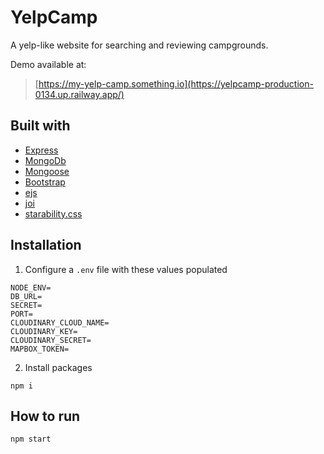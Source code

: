 # YelpCamp

A yelp-like website for searching and reviewing campgrounds.

Demo available at:

> [https://my-yelp-camp.something.io](https://yelpcamp-production-0134.up.railway.app/)

## Built with

- [Express](https://expressjs.com/)
- [MongoDb]()
- [Mongoose]()
- [Bootstrap]()
- [ejs]()
- [joi]()
- [starability.css](https://github.com/LunarLogic/starability)

## Installation

1. Configure a `.env` file with these values populated

```
NODE_ENV=
DB_URL=
SECRET=
PORT=
CLOUDINARY_CLOUD_NAME=
CLOUDINARY_KEY=
CLOUDINARY_SECRET=
MAPBOX_TOKEN=
```

2. Install packages

```shell
npm i
```

## How to run

```shell
npm start
```
